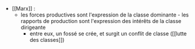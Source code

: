 - [[Marx]] :
	-   les forces productives sont l'expression de la classe dominante
	  - les rapports de production sont l'expression des intérêts de la classe dirigeante
	    - entre eux, un fossé se crée, et surgit un conflit de classe ([[lutte des classes]])